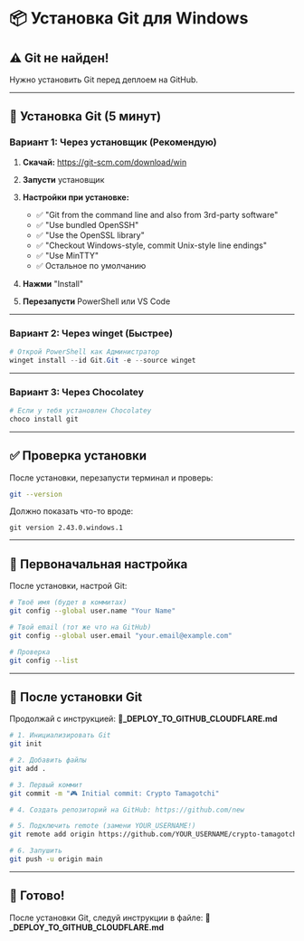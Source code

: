 # 📦 Установка Git для Windows

## ⚠️ Git не найден!

Нужно установить Git перед деплоем на GitHub.

---

## 🚀 Установка Git (5 минут)

### Вариант 1: Через установщик (Рекомендую)

1. **Скачай:** https://git-scm.com/download/win
2. **Запусти** установщик
3. **Настройки при установке:**
   - ✅ "Git from the command line and also from 3rd-party software"
   - ✅ "Use bundled OpenSSH"
   - ✅ "Use the OpenSSL library"
   - ✅ "Checkout Windows-style, commit Unix-style line endings"
   - ✅ "Use MinTTY"
   - ✅ Остальное по умолчанию

4. **Нажми** "Install"
5. **Перезапусти** PowerShell или VS Code

---

### Вариант 2: Через winget (Быстрее)

```powershell
# Открой PowerShell как Администратор
winget install --id Git.Git -e --source winget
```

---

### Вариант 3: Через Chocolatey

```powershell
# Если у тебя установлен Chocolatey
choco install git
```

---

## ✅ Проверка установки

После установки, перезапусти терминал и проверь:

```bash
git --version
```

Должно показать что-то вроде:
```
git version 2.43.0.windows.1
```

---

## 🔧 Первоначальная настройка

После установки, настрой Git:

```bash
# Твоё имя (будет в коммитах)
git config --global user.name "Your Name"

# Твой email (тот же что на GitHub)
git config --global user.email "your.email@example.com"

# Проверка
git config --list
```

---

## 📝 После установки Git

Продолжай с инструкцией: **🚀_DEPLOY_TO_GITHUB_CLOUDFLARE.md**

```bash
# 1. Инициализировать Git
git init

# 2. Добавить файлы
git add .

# 3. Первый коммит
git commit -m "🎮 Initial commit: Crypto Tamagotchi"

# 4. Создать репозиторий на GitHub: https://github.com/new

# 5. Подключить remote (замени YOUR_USERNAME!)
git remote add origin https://github.com/YOUR_USERNAME/crypto-tamagotchi.git

# 6. Запушить
git push -u origin main
```

---

## 🎯 Готово!

После установки Git, следуй инструкции в файле:
**🚀_DEPLOY_TO_GITHUB_CLOUDFLARE.md**


